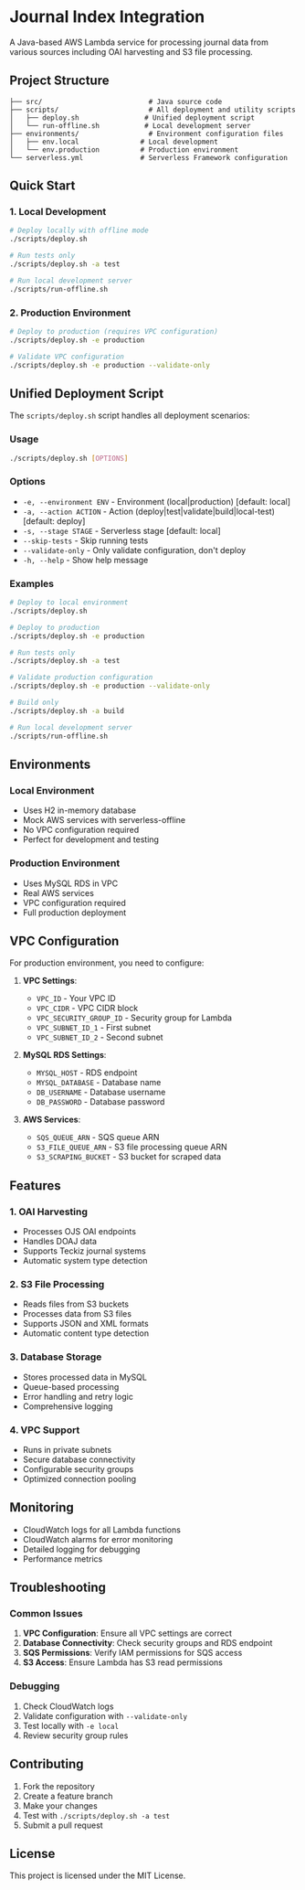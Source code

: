 # Journal Index Integration

A Java-based AWS Lambda service for processing journal data from various sources including OAI harvesting and S3 file processing.

## Project Structure

```
├── src/                          # Java source code
├── scripts/                      # All deployment and utility scripts
│   ├── deploy.sh                # Unified deployment script
│   └── run-offline.sh           # Local development server
├── environments/                 # Environment configuration files
│   ├── env.local               # Local development
│   └── env.production          # Production environment
└── serverless.yml              # Serverless Framework configuration
```

## Quick Start

### 1. Local Development

```bash
# Deploy locally with offline mode
./scripts/deploy.sh

# Run tests only
./scripts/deploy.sh -a test

# Run local development server
./scripts/run-offline.sh
```

### 2. Production Environment

```bash
# Deploy to production (requires VPC configuration)
./scripts/deploy.sh -e production

# Validate VPC configuration
./scripts/deploy.sh -e production --validate-only
```

## Unified Deployment Script

The `scripts/deploy.sh` script handles all deployment scenarios:

### Usage

```bash
./scripts/deploy.sh [OPTIONS]
```

### Options

- `-e, --environment ENV` - Environment (local|production) [default: local]
- `-a, --action ACTION` - Action (deploy|test|validate|build|local-test) [default: deploy]
- `-s, --stage STAGE` - Serverless stage [default: local]
- `--skip-tests` - Skip running tests
- `--validate-only` - Only validate configuration, don't deploy
- `-h, --help` - Show help message

### Examples

```bash
# Deploy to local environment
./scripts/deploy.sh

# Deploy to production
./scripts/deploy.sh -e production

# Run tests only
./scripts/deploy.sh -a test

# Validate production configuration
./scripts/deploy.sh -e production --validate-only

# Build only
./scripts/deploy.sh -a build

# Run local development server
./scripts/run-offline.sh
```

## Environments

### Local Environment
- Uses H2 in-memory database
- Mock AWS services with serverless-offline
- No VPC configuration required
- Perfect for development and testing

### Production Environment
- Uses MySQL RDS in VPC
- Real AWS services
- VPC configuration required
- Full production deployment

## VPC Configuration

For production environment, you need to configure:

1. **VPC Settings**:
   - `VPC_ID` - Your VPC ID
   - `VPC_CIDR` - VPC CIDR block
   - `VPC_SECURITY_GROUP_ID` - Security group for Lambda
   - `VPC_SUBNET_ID_1` - First subnet
   - `VPC_SUBNET_ID_2` - Second subnet

2. **MySQL RDS Settings**:
   - `MYSQL_HOST` - RDS endpoint
   - `MYSQL_DATABASE` - Database name
   - `DB_USERNAME` - Database username
   - `DB_PASSWORD` - Database password

3. **AWS Services**:
   - `SQS_QUEUE_ARN` - SQS queue ARN
   - `S3_FILE_QUEUE_ARN` - S3 file processing queue ARN
   - `S3_SCRAPING_BUCKET` - S3 bucket for scraped data


## Features

### 1. OAI Harvesting
- Processes OJS OAI endpoints
- Handles DOAJ data
- Supports Teckiz journal systems
- Automatic system type detection

### 2. S3 File Processing
- Reads files from S3 buckets
- Processes data from S3 files
- Supports JSON and XML formats
- Automatic content type detection

### 3. Database Storage
- Stores processed data in MySQL
- Queue-based processing
- Error handling and retry logic
- Comprehensive logging

### 4. VPC Support
- Runs in private subnets
- Secure database connectivity
- Configurable security groups
- Optimized connection pooling

## Monitoring

- CloudWatch logs for all Lambda functions
- CloudWatch alarms for error monitoring
- Detailed logging for debugging
- Performance metrics

## Troubleshooting

### Common Issues

1. **VPC Configuration**: Ensure all VPC settings are correct
2. **Database Connectivity**: Check security groups and RDS endpoint
3. **SQS Permissions**: Verify IAM permissions for SQS access
4. **S3 Access**: Ensure Lambda has S3 read permissions

### Debugging

1. Check CloudWatch logs
2. Validate configuration with `--validate-only`
3. Test locally with `-e local`
4. Review security group rules

## Contributing

1. Fork the repository
2. Create a feature branch
3. Make your changes
4. Test with `./scripts/deploy.sh -a test`
5. Submit a pull request

## License

This project is licensed under the MIT License.